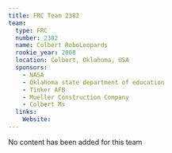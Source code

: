 ```yaml
---
title: FRC Team 2382
team:
  type: FRC
  number: 2382
  name: Colbert RoboLeopards
  rookie_year: 2008
  location: Colbert, Oklahoma, USA
  sponsors:
    - NASA
    - Oklahoma state department of education
    - Tinker AFB
    - Mueller Construction Company
    - Colbert Ms
  links:
    Website: 
---
```

No content has been added for this team